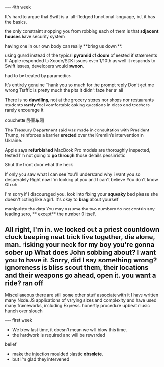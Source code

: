 --- 4th week 

It's hard to argue that Swift is a full-fledged functional language, but it has the basics.

the only constraint stopping you from robbing each of them is that **adjacent houses** have security system

having one in our own body can really **bring us down **. 

using guard instead of the typical **pyramid of doom** of nested if statements
If Apple responded to Xcode/SDK issues even 1/10th as well it responds to Swift issues, developers would **swoon**.

had to be treated by paramedics 

It’s entirely genuine
Thank you so much for the prompt reply
Don’t get me wrong
Traffic is pretty much the pits
It didn’t faze her at all

There is no **dawdling**, not at the grocery stores nor shops nor restaurants
students **rarely** feel comfortable asking questions in class and teachers rarely encourage it
 
couchette 卧室车厢 

The Treasury Department said was made in consultation with President Trump, reinforces a barrier **erected** over the Kremlin’s intervention in Ukraine.

Apple says **refurbished** MacBook Pro models are thoroughly inspected, tested
I'm not going to **go through** those details
pessimistic

Shut the front door 
what the heck 

If only you saw what I can see 
You'll understand why i want you so desperately 
Right now I'm looking at you and I can't believe 
You don't know Oh oh 

I'm sorry if I discouraged you. 
look into fixing your **squeaky** bed please 
she doesn't acting like a girl. 
it's okay to **brag** about yourself 

manipulate the data 
You may assume the two numbers do not contain any leading zero, ** except** the number 0 itself.

All right, I'm in. 
we locked out a **priest** 
countdown clock beeping 
neat trick 
live together, die alone, man. 
risking your neck for my boy
you're gonna sober up 
What does John sobbing about? 
I want you to have it. 
Sorry, did I say something wrong? 
ignoreness is bliss 
scout them, their locations and their weapons 
go ahead, open it. 
you want a ride? 
ran off 
--- 


Miscellaneous
there are still some other stuff associate with it 
I have written many Node.JS applications of varying sizes and complexity and have used many frameworks, including Express.
honestly 
procedure 
upbeat music 
hunch over 
slouch 

--- first week 

* We blew last time, it doesn't mean we will blow this time. 
* the hardwork is required and will be rewarded

belief 
* make the injection moulded plastic **obsolete**. 
* but I'm glad they intervened







